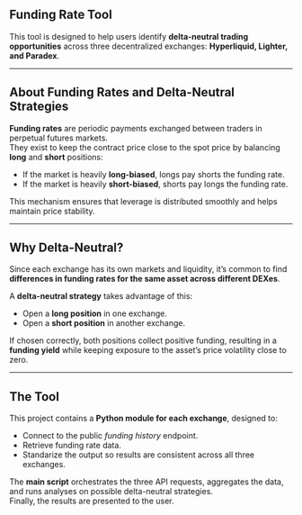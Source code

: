 ## Funding Rate Tool  
This tool is designed to help users identify **delta-neutral trading opportunities** across three decentralized exchanges: **Hyperliquid, Lighter, and Paradex**.  

---

## About Funding Rates and Delta-Neutral Strategies  
**Funding rates** are periodic payments exchanged between traders in perpetual futures markets.  
They exist to keep the contract price close to the spot price by balancing **long** and **short** positions:  

- If the market is heavily **long-biased**, longs pay shorts the funding rate.  
- If the market is heavily **short-biased**, shorts pay longs the funding rate.  

This mechanism ensures that leverage is distributed smoothly and helps maintain price stability.  

---

## Why Delta-Neutral?  
Since each exchange has its own markets and liquidity, it’s common to find **differences in funding rates for the same asset across different DEXes**.  

A **delta-neutral strategy** takes advantage of this:  
- Open a **long position** in one exchange.  
- Open a **short position** in another exchange.  

If chosen correctly, both positions collect positive funding, resulting in a **funding yield** while keeping exposure to the asset’s price volatility close to zero.  

---

## The Tool  
This project contains a **Python module for each exchange**, designed to:  
- Connect to the public *funding history* endpoint.  
- Retrieve funding rate data.  
- Standarize the output so results are consistent across all three exchanges.  

The **main script** orchestrates the three API requests, aggregates the data, and runs analyses on possible delta-neutral strategies.  
Finally, the results are presented to the user.


